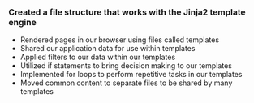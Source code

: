 ### Created a file structure that works with the Jinja2 template engine
* Rendered pages in our browser using files called templates
* Shared our application data for use within templates
* Applied filters to our data within our templates
* Utilized if statements to bring decision making to our templates
* Implemented for loops to perform repetitive tasks in our templates
* Moved common content to separate files to be shared by many templates
